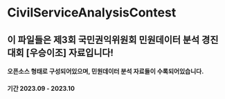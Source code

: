 # CivilServiceAnalysisContest

## 이 파일들은 제3회 국민권익위원회 민원데이터 분석 경진대회 [우승이조] 자료입니다!

#### 오픈소스 형태로 구성되어있으며, 민원데이터 분석 자료들이 수록되어있습니다.

#### 기간 2023.09 - 2023.10


